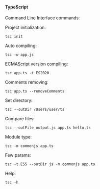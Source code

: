 #### TypeScript

Command Line Interface commands:

Project initialization:
```
tsc init
```

Auto compiling:
```
tsc -w app.js
```

ECMAScript version compiling:
```
tsc app.ts -t ES2020
```

Comments removing:
```
tsc app.ts --removeComments
```

Set directory:
```
tsc --outDir /Users/user/ts
```

Compare files:
```
tsc --outFile output.js app.ts hello.ts
```

Module type:
```
tsc -m commonjs app.ts
```

Few params:
```
tsc -t ES5 --outDir js -m commonjs app.ts
```

Help:
```
tsc -h
```
